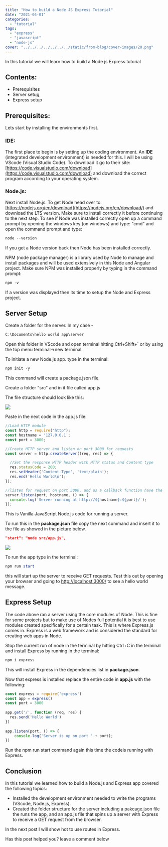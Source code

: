 ```yaml
---
title: "How to build a Node JS Express Tutorial"
date: "2021-04-01"
categories: 
  - "tutorial"
tags: 
  - "express"
  - "javascript"
  - "node-js"
cover: "../../../../../../../static/from-blog/cover-images/20.png"
---
```


In this tutorial we will learn how to build a Node js Express tutorial

## Contents:

- Prerequisites
- Server setu[p](https://kravitzy.wixsite.com/codecraft/#viewer-fo578)
- Express setup

## Prerequisites:

Lets start by installing the environments first.

### IDE:

The first place to begin is by setting up the coding environment. An **IDE** (integrated development environment) is needed for this. I will be using VScode (Visual Studio Code). To download it go to their site: [https://code.visualstudio.com/download](https://code.visualstudio.com/download) and download the correct program according to your operating system.

### Node.js:

Next install Node.js. To get Node head over to: [https://nodejs.org/en/download](https://nodejs.org/en/download/) and download the LTS version. Make sure to install correctly it before continuing to the next step. To see if Node was installed correctly open up a command prompt by opening the windows key (on windows) and type: "cmd" and open the command prompt and type:

```powershell
node --version
```

If you get a Node version back then Node has been installed correctly.

NPM (node package manager) is a library used by Node to manage and install packages and will be used extensively in this Node and Angular project. Make sure NPM was installed properly by typing in the command prompt:

```powershell
npm -v
```

If a version was displayed then its time to setup the Node and Express project.

## Server Setup

Create a folder for the server. In my case -

```powershell
C:\Documents\hello world app\server
```

Open this folder in VScode and open terminal hitting Ctrl+Shift+\` or by using the top menu terminal->new terminal.

To initiate a new Node.js app. type in the terminal:

```powershell
npm init -y
```

This command will create a package.json file.

Create a folder "src" and in it file called app.js

The file structure should look like this:

![](https://static.wixstatic.com/media/0b4617_70a171ba45b3416fa744b1e4f31177cf~mv2.png/v1/fill/w_546,h_227,al_c,lg_1,q_90/0b4617_70a171ba45b3416fa744b1e4f31177cf~mv2.webp)

Paste in the next code in the app.js file:

```javascript
//Load HTTP module
const http = require("http");
const hostname = '127.0.0.1';
const port = 3000;

//Create HTTP server and listen on port 3000 for requests
const server = http.createServer((req, res) => {

  //Set the response HTTP header with HTTP status and Content type
  res.statusCode = 200;
  res.setHeader('Content-Type', 'text/plain');
  res.end('Hello World\n');
});

//listen for request on port 3000, and as a callback function have the port listened on logged
server.listen(port, hostname, () => {
  console.log(`Server running at http://${hostname}:${port}/`);
});
```

This is Vanilla JavaScript Node.js code for running a server.

To run this in the **package.json** file copy the next command and insert it to the file as showed in the picture below.

```json
"start": "node src/app.js",
```

![](https://static.wixstatic.com/media/0b4617_3882364e499547cfa7dc9a150b83f79f~mv2.png/v1/fill/w_668,h_391,al_c,lg_1,q_90/0b4617_3882364e499547cfa7dc9a150b83f79f~mv2.webp)

To run the app type in the terminal:

```powershell
npm run start
```

this will start up the server to receive GET requests. Test this out by opening your browser and going to [http://localhost:3000/](http://localhost:3000/) to see a hello world message.

## Express Setup

The code above ran a server using the core modules of Node. This is fine for some projects but to make use of Nodes full potential it is best to use modules created specifically for a certain task. This is where Express.js comes in. Express is a web framework and is considered the standard for creating web apps in Node.

Stop the current run of node in the terminal by hitting Ctrl+C in the terminal and install Express by running in the terminal:

```powershell
npm i express
```

This will install Express in the dependencies list in **package.json**.

Now that express is installed replace the entire code in **app.js** with the following:

```javascript
const express = require('express')
const app = express()
const port = 3000
 
app.get('/', function (req, res) {
  res.send('Hello World')
})
 
app.listen(port, () => {
    console.log('Server is up on port ' + port);
})
```

Run the npm run start command again this time the codeis running with Express.

## Conclusion

In this tutorial we learned how to build a Node.js and Express app covered the following topics:

- Installed the development environment needed to write the programs (VScode, Node.js, Express).
- Created the folder structure for the server including a pakcage.json file the runs the app, and an app.js file that spins up a server with Express to receive a GET request from the browser.

In the next post I will show hot to use routes in Express.

Has this post helped you? leave a comment below
